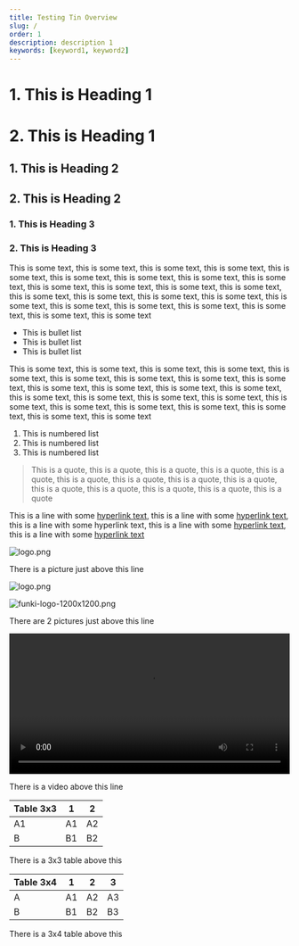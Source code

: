 ```yaml
---
title: Testing Tin Overview
slug: /
order: 1
description: description 1
keywords: [keyword1, keyword2]
---
```


# 1. This is Heading 1


# 2. This is Heading 1


## 1. This is Heading 2


## 2. This is Heading 2


### 1. This is Heading 3


### 2. This is Heading 3


This is some text, this is some text, this is some text, this is some text, this is some text, this is some text, this is some text, this is some text, this is some text, this is some text, this is some text, this is some text, this is some text, this is some text, this is some text, this is some text, this is some text, this is some text, this is some text, this is some text, this is some text, this is some text, this is some text, this is some text

- This is bullet list
- This is bullet list
- This is bullet list

This is some text, this is some text, this is some text, this is some text, this is some text, this is some text, this is some text, this is some text, this is some text, this is some text, this is some text, this is some text, this is some text, this is some text, this is some text, this is some text, this is some text, this is some text, this is some text, this is some text, this is some text, this is some text, this is some text, this is some text

1. This is numbered list
2. This is numbered list
3. This is numbered list

> This is a quote, this is a quote, this is a quote, this is a quote, this is a quote, this is a quote, this is a quote, this is a quote, this is a quote, this is a quote, this is a quote, this is a quote, this is a quote, this is a quote


This is a line with some [hyperlink text,](https://example.com/) this is a line with some [hyperlink text](https://example.com/), this is a line with some hyperlink text, this is a line with some [hyperlink text](https://example.com/), this is a line with some [hyperlink text](https://example.com/)


![logo.png](/1612701f-826d-81fa-b68f-fb82d3718742/logo.png)


There is a picture just above this line


![logo.png](/1612701f-826d-81fa-b68f-fb82d3718742/logo.png)


![funki-logo-1200x1200.png](/1612701f-826d-81fa-b68f-fb82d3718742/funki-logo-1200x1200.png)


There are 2 pictures just above this line




<video width="100%" controls>
  <source src="/1612701f-826d-81fa-b68f-fb82d3718742/1000001.mp4" type="video/mp4" />
  Your browser does not support the video tag.
</video>


There is a video above this line


| Table 3x3 | 1  | 2  |
| --------- | -- | -- |
| A1        | A1 | A2 |
| B         | B1 | B2 |


There is a 3x3 table above this


| Table 3x4 | 1  | 2  | 3  |
| --------- | -- | -- | -- |
| A         | A1 | A2 | A3 |
| B         | B1 | B2 | B3 |


There is a 3x4 table above this